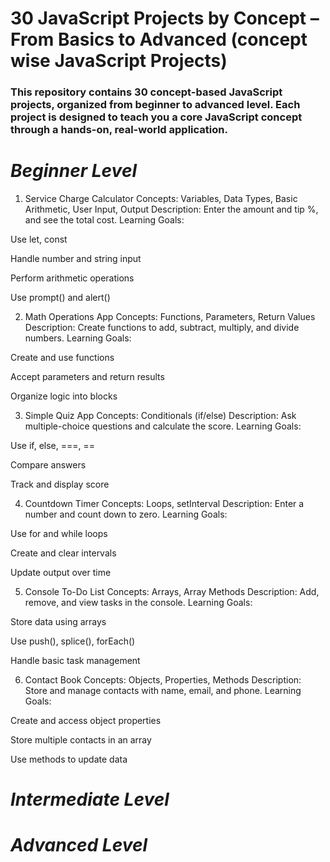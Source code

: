 # 30 JavaScript Projects by Concept – From Basics to Advanced (concept wise JavaScript Projects)            

### This repository contains 30 concept-based JavaScript projects, organized from beginner to advanced level. Each project is designed to teach you a core JavaScript concept through a hands-on, real-world application.

# *Beginner Level*

1. Service Charge Calculator
Concepts: Variables, Data Types, Basic Arithmetic, User Input, Output
Description: Enter the amount and tip %, and see the total cost.
Learning Goals:

Use let, const

Handle number and string input

Perform arithmetic operations

Use prompt() and alert()

2. Math Operations App
Concepts: Functions, Parameters, Return Values
Description: Create functions to add, subtract, multiply, and divide numbers.
Learning Goals:

Create and use functions

Accept parameters and return results

Organize logic into blocks

3. Simple Quiz App
Concepts: Conditionals (if/else)
Description: Ask multiple-choice questions and calculate the score.
Learning Goals:

Use if, else, ===, ==

Compare answers

Track and display score

4. Countdown Timer
Concepts: Loops, setInterval
Description: Enter a number and count down to zero.
Learning Goals:

Use for and while loops

Create and clear intervals

Update output over time

5. Console To-Do List
Concepts: Arrays, Array Methods
Description: Add, remove, and view tasks in the console.
Learning Goals:

Store data using arrays

Use push(), splice(), forEach()

Handle basic task management

6. Contact Book
Concepts: Objects, Properties, Methods
Description: Store and manage contacts with name, email, and phone.
Learning Goals:

Create and access object properties

Store multiple contacts in an array

Use methods to update data


# *Intermediate Level*


# *Advanced Level*
